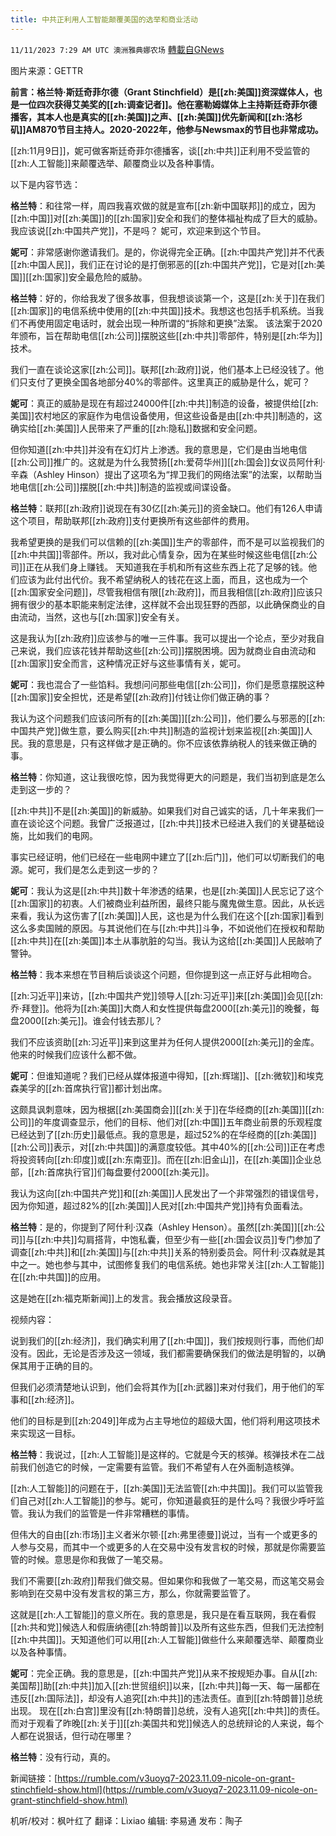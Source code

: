 ```yaml
---
title: 中共正利用人工智能颠覆美国的选举和商业活动
---
```

`11/11/2023 7:29 AM UTC 澳洲雅典娜农场` [轉載自GNews](https://gnews.org/articles/1960016)

图片来源：GETTR

**前言：格兰特·斯廷奇菲尔德（Grant Stinchfield）是[[zh:美国]]资深媒体人，也是一位四次获得艾美奖的[[zh:调查记者]]。他在塞勒姆媒体上主持斯廷奇菲尔德播客，其本人也是真实的[[zh:美国]]之声、[[zh:美国]]优先新闻和[[zh:洛杉矶]]AM870节目主持人。2020-2022年，他参与Newsmax的节目也非常成功。**

[[zh:11月9日]]，妮可做客斯廷奇菲尔德播客，谈[[zh:中共]]正利用不受监管的[[zh:人工智能]]来颠覆选举、颠覆商业以及各种事情。

以下是内容节选：

**格兰特**：和往常一样，周四我喜欢做的就是宣布[[zh:新中国联邦]]的成立，因为[[zh:中国]]对[[zh:美国]]的[[zh:国家]]安全和我们的整体福祉构成了巨大的威胁。我应该说[[zh:中国共产党]]，不是吗？ 妮可，欢迎来到这个节目。

**妮可**：非常感谢你邀请我们。是的，你说得完全正确。[[zh:中国共产党]]并不代表[[zh:中国人民]]，我们正在讨论的是打倒邪恶的[[zh:中国共产党]]，它是对[[zh:美国]][[zh:国家]]安全最危险的威胁。

**格兰特**：好的，你给我发了很多故事，但我想谈谈第一个，这是[[zh:关于]]在我们[[zh:国家]]的电信系统中使用的[[zh:中共国]]技术。我想这也包括手机系统。当我们不再使用固定电话时，就会出现一种所谓的“拆除和更换”法案。
该法案于2020年颁布，旨在帮助电信[[zh:公司]]摆脱这些[[zh:中共]]零部件，特别是[[zh:华为]]技术。

我们一直在谈论这家[[zh:公司]]。联邦[[zh:政府]]说，他们基本上已经没钱了。他们只支付了更换全国各地部分40%的零部件。这里真正的威胁是什么，妮可？

**妮可**：真正的威胁是现在有超过24000件[[zh:中共]]制造的设备，被提供给[[zh:美国]]农村地区的家庭作为电信设备使用，但这些设备是由[[zh:中共]]制造的，这确实给[[zh:美国]]人民带来了严重的[[zh:隐私]]数据和安全问题。

但你知道[[zh:中共]]并没有在幻灯片上渗透。我的意思是，它们是由当地电信[[zh:公司]]推广的。这就是为什么我赞扬[[zh:爱荷华州]][[zh:国会]]女议员阿什利·辛森（Ashley Hinson）提出了这项名为“捍卫我们的网络法案”的法案，以帮助当地电信[[zh:公司]]摆脱[[zh:中共]]制造的监视或间谍设备。

**格兰特**：联邦[[zh:政府]]说现在有30亿[[zh:美元]]的资金缺口。他们有126人申请这个项目，帮助联邦[[zh:政府]]支付更换所有这些部件的费用。

我希望更换的是我们可以信赖的[[zh:美国]]生产的零部件，而不是可以监视我们的[[zh:中共国]]零部件。所以，我对此心情复杂，因为在某些时候这些电信[[zh:公司]]正在从我们身上赚钱。
天知道我在手机和所有这些东西上花了足够的钱。他们应该为此付出代价。我不希望纳税人的钱花在这上面，而且，这也成为一个[[zh:国家安全问题]]，尽管我相信有限[[zh:政府]]，而且我相信[[zh:政府]]应该只拥有很少的基本职能来制定法律，这样就不会出现狂野的西部，以此确保商业的自由流动，当然，这也与[[zh:国家]]安全有关。

这是我认为[[zh:政府]]应该参与的唯一三件事。我可以提出一个论点，至少对我自己来说，我们应该花钱并帮助这些[[zh:公司]]摆脱困境。因为就商业自由流动和[[zh:国家]]安全而言，这种情况正好与这些事情有关，妮可。

**妮可**：我也混合了一些馅料。我想问问那些电信[[zh:公司]]，你们是愿意摆脱这种[[zh:国家]]安全担忧，还是希望[[zh:政府]]付钱让你们做正确的事？

我认为这个问题我们应该问所有的[[zh:美国]][[zh:公司]]，他们要么与邪恶的[[zh:中国共产党]]做生意，要么购买[[zh:中共]]制造的监视计划来监视[[zh:美国]]人民。我的意思是，只有这样做才是正确的。你不应该依靠纳税人的钱来做正确的事。

**格兰特**：你知道，这让我很吃惊，因为我觉得更大的问题是，我们当初到底是怎么走到这一步的？

[[zh:中共]]不是[[zh:美国]]的新威胁。如果我们对自己诚实的话，几十年来我们一直在谈论这个问题。我曾广泛报道过，[[zh:中共]]技术已经进入我们的关键基础设施，比如我们的电网。

事实已经证明，他们已经在一些电网中建立了[[zh:后门]]，他们可以切断我们的电源。妮可，我们是怎么走到这一步的？

**妮可**：我认为这是[[zh:中共]]数十年渗透的结果，也是[[zh:美国]]人民忘记了这个[[zh:国家]]的初衷。人们被商业利益所困，最终只能与魔鬼做生意。因此，从长远来看，我认为这伤害了[[zh:美国]]人民，这也是为什么我们在这个[[zh:国家]]看到这么多卖国贼的原因。与其说他们在与[[zh:中共]]斗争，不如说他们在授权和帮助[[zh:中共]]在[[zh:美国]]本土从事肮脏的勾当。我认为这给[[zh:美国]]人民敲响了警钟。

**格兰特**：我本来想在节目稍后谈谈这个问题，但你提到这一点正好与此相吻合。

[[zh:习近平]]来访，[[zh:中国共产党]]领导人[[zh:习近平]]来[[zh:美国]]会见[[zh:乔·拜登]]。他将为[[zh:美国]]大商人和女性提供每盘2000[[zh:美元]]的晚餐，每盘2000[[zh:美元]]。谁会付钱去那儿？

我们不应该资助[[zh:习近平]]来到这里并为任何人提供2000[[zh:美元]]的金库。他来的时候我们应该什么都不做。

**妮可**：但谁知道呢？我们已经从媒体报道中得知，[[zh:辉瑞]]、[[zh:微软]]和埃克森美孚的[[zh:首席执行官]]都计划出席。

这颇具讽刺意味，因为根据[[zh:美国商会]][[zh:关于]]在华经商的[[zh:美国]][[zh:公司]]的年度调查显示，他们的目标、他们对[[zh:中国]]五年商业前景的乐观程度已经达到了[[zh:历史]]最低点。我的意思是，超过52%的在华经商的[[zh:美国]][[zh:公司]]表示，对[[zh:中共国]]的满意度较低。其中40%的[[zh:公司]]正在考虑将投资转向[[zh:印度]]或[[zh:东南亚]]。而在[[zh:旧金山]]，在[[zh:美国]]企业总部，[[zh:首席执行官]]们每盘要付2000[[zh:美元]]。

我认为这向[[zh:中国共产党]]和[[zh:美国]]人民发出了一个非常强烈的错误信号，因为你知道，超过82%的[[zh:美国]]人民对[[zh:中国共产党]]持有负面看法。

**格兰特**：是的，你提到了阿什利·汉森（Ashley Henson）。虽然[[zh:美国]][[zh:公司]]与[[zh:中共]]勾肩搭背，中饱私囊，但至少有一些[[zh:国会议员]]专门参加了调查[[zh:中共]]和[[zh:美国]]与[[zh:中共]]关系的特别委员会。阿什利·汉森就是其中之一。她也参与其中，试图修复我们的电信系统。她也非常关注[[zh:人工智能]]在[[zh:中共国]]的应用。

这是她在[[zh:福克斯新闻]]上的发言。我会播放这段录音。

视频内容：

说到我们的[[zh:经济]]，我们确实利用了[[zh:中国]]，我们按规则行事，而他们却没有。因此，无论是否涉及这一领域，我们都需要确保我们的做法是明智的，以确保其用于正确的目的。

但我们必须清楚地认识到，他们会将其作为[[zh:武器]]来对付我们，用于他们的军事和[[zh:经济]]。

他们的目标是到[[zh:2049]]年成为占主导地位的超级大国，他们将利用这项技术来实现这一目标。

**格兰特**：我说过，[[zh:人工智能]]是这样的。它就是今天的核弹。核弹技术在二战前我们创造它的时候，一定需要有监管。我们不希望有人在外面制造核弹。

[[zh:人工智能]]的问题在于，[[zh:美国]]无法监管[[zh:中共国]]。我们可以监管我们自己对[[zh:人工智能]]的参与。妮可，你知道最疯狂的是什么吗？我很少呼吁监管。我认为我们的监管是一件非常糟糕的事情。

但伟大的自由[[zh:市场]]主义者米尔顿·[[zh:弗里德曼]]说过，当有一个或更多的人参与交易，而其中一个或更多的人在交易中没有发言权的时候，那就是你需要监管的时候。意思是你和我做了一笔交易。

我们不需要[[zh:政府]]帮我们做交易。但如果你和我做了一笔交易，而这笔交易会影响到在交易中没有发言权的第三方，那么，你就需要监管了。

这就是[[zh:人工智能]]的意义所在。我的意思是，我只是在看互联网，我在看假[[zh:共和党]]候选人和假唐纳德[[zh:特朗普]]以及所有这些东西，但我们无法控制[[zh:中共国]]。天知道他们可以用[[zh:人工智能]]做些什么来颠覆选举、颠覆商业以及各种事情。

**妮可**：完全正确。我的意思是，[[zh:中国共产党]]从来不按规矩办事。自从[[zh:美国帮]]助[[zh:中共]]加入[[zh:世贸组织]]以来，[[zh:中共]]每一天、每一届都在违反[[zh:国际法]]，却没有人追究[[zh:中共]]的违法责任。直到[[zh:特朗普]]总统出现。
现在[[zh:白宫]]里没有[[zh:特朗普]]总统，没有人追究[[zh:中共]]的责任。而对于观看了昨晚[[zh:关于]][[zh:美国共和党]]候选人的总统辩论的人来说，每个人都在说狠话，但行动在哪里？

**格兰特**：没有行动，真的。

新闻链接：[https://rumble.com/v3uoyq7-2023.11.09-nicole-on-grant-stinchfield-show.html](https://rumble.com/v3uoyq7-2023.11.09-nicole-on-grant-stinchfield-show.html)  

机听/校对：枫叶红了  翻译：Lixiao  编辑:  李易通  发布：陶子


